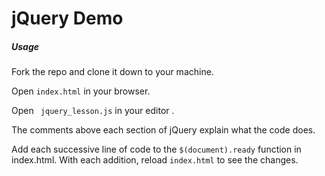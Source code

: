 # jQuery Demo

##### Usage

Fork the repo and clone it down to your machine. 

Open `index.html` in your browser. 

Open ` jquery_lesson.js` in your editor .

The comments above each section of jQuery explain what the code does.

 Add each successive line of code to the `$(document).ready` function in index.html.  With each addition, reload `index.html` to see the changes. 